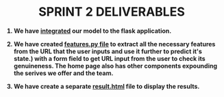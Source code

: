 <p>
  <h1 align="center"><b>SPRINT 2 DELIVERABLES</h1>
</p>

1. We have [integrated](https://github.com/IBM-EPBL/IBM-Project-14297-1659548839/blob/main/project%20development/sprint%202/app.py) our model to the flask application.

2. We have created [features.py file](https://github.com/IBM-EPBL/IBM-Project-14297-1659548839/blob/main/project%20development/sprint%202/features.py) to extract all the necessary features from the URL that the user inputs and use it further to predict it's state.) with a form field to get URL input from the user to check its genuineness. The home page also has other components expounding the serives we offer and the team.

3. We have create a separate [result.html](https://github.com/IBM-EPBL/IBM-Project-14297-1659548839/blob/main/project%20development/sprint%202/result.html) file to display the results.
